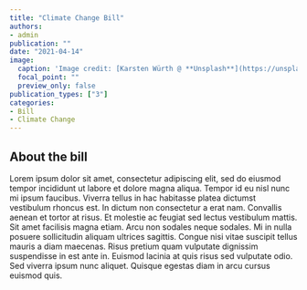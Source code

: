 ```yaml
---
title: "Climate Change Bill"
authors:
- admin
publication: ""
date: "2021-04-14"
image:
  caption: 'Image credit: [Karsten Würth @ **Unsplash**](https://unsplash.com/photos/0w-uTa0Xz7w)'
  focal_point: ""
  preview_only: false
publication_types: ["3"]
categories: 
- Bill
- Climate Change
---
```


## About the bill
Lorem ipsum dolor sit amet, consectetur adipiscing elit, sed do eiusmod tempor incididunt ut labore et dolore magna aliqua. Tempor id eu nisl nunc mi ipsum faucibus. Viverra tellus in hac habitasse platea dictumst vestibulum rhoncus est. In dictum non consectetur a erat nam. Convallis aenean et tortor at risus. Et molestie ac feugiat sed lectus vestibulum mattis. Sit amet facilisis magna etiam. Arcu non sodales neque sodales. Mi in nulla posuere sollicitudin aliquam ultrices sagittis. Congue nisi vitae suscipit tellus mauris a diam maecenas. Risus pretium quam vulputate dignissim suspendisse in est ante in. Euismod lacinia at quis risus sed vulputate odio. Sed viverra ipsum nunc aliquet. Quisque egestas diam in arcu cursus euismod quis. 